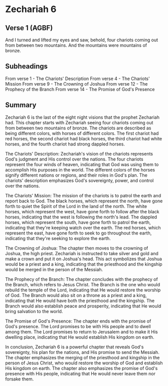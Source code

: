 # Zechariah 6

## Verse 1 (AGBF)

And I turned and lifted my eyes and saw, behold, four chariots coming out from between two mountains. And the mountains were mountains of bronze.

## Subheadings

From verse 1 - The Chariots' Description
From verse 4 - The Chariots' Mission
From verse 9 - The Crowning of Joshua
From verse 12 - The Prophecy of the Branch
From verse 14 - The Promise of God's Presence

## Summary

Zechariah 6 is the last of the eight night visions that the prophet Zechariah had. This chapter starts with Zechariah seeing four chariots coming out from between two mountains of bronze. The chariots are described as being different colors, with horses of different colors. The first chariot had red horses, the second chariot had black horses, the third chariot had white horses, and the fourth chariot had strong dappled horses.

The Chariots' Description:
Zechariah's vision of the chariots represents God's judgment and His control over the nations. The four chariots represent the four winds of heaven, indicating that God was using them to accomplish His purposes in the world. The different colors of the horses signify different nations or regions, and their roles in God's plan. The chariots' description emphasizes God's sovereignty, power, and control over the nations.

The Chariots' Mission:
The mission of the chariots is to patrol the earth and report back to God. The black horses, which represent the north, have gone forth to quiet the Spirit of the Lord in the land of the north. The white horses, which represent the west, have gone forth to follow after the black horses, indicating that the west is following the north's lead. The dappled horses, which represent the south, have gone forth to patrol the earth, indicating that they're keeping watch over the earth. The red horses, which represent the east, have gone forth to seek to go throughout the earth, indicating that they're seeking to explore the earth.

The Crowning of Joshua:
The chapter then moves to the crowning of Joshua, the high priest. Zechariah is instructed to take silver and gold and make a crown and put it on Joshua's head. This act symbolizes that Joshua would be a priest and a king, indicating that the priesthood and the kingship would be merged in the person of the Messiah.

The Prophecy of the Branch:
The chapter concludes with the prophecy of the Branch, which refers to Jesus Christ. The Branch is the one who would rebuild the temple of the Lord, indicating that He would restore the worship of God. The Branch would also sit on a throne as a priest and a king, indicating that He would have both the priesthood and the kingship. The Branch would also establish peace and prosperity, indicating that He would bring salvation to the world.

The Promise of God's Presence:
The chapter ends with the promise of God's presence. The Lord promises to be with His people and to dwell among them. The Lord promises to return to Jerusalem and to make it His dwelling place, indicating that He would establish His kingdom on earth.

In conclusion, Zechariah 6 is a powerful chapter that reveals God's sovereignty, his plan for the nations, and His promise to send the Messiah. The chapter emphasizes the merging of the priesthood and kingship in the person of Jesus Christ, who would restore the worship of God and establish His kingdom on earth. The chapter also emphasizes the promise of God's presence with His people, indicating that He would never leave them nor forsake them.